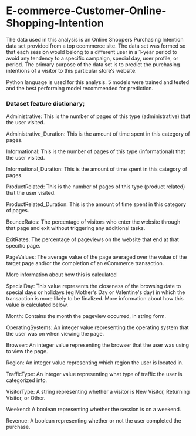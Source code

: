# E-commerce-Customer-Online-Shopping-Intention

The data used in this analysis is an Online Shoppers Purchasing Intention data set provided from a top ecommerce site. The data set was formed so that each session would belong to a different user in a 1-year period to avoid any tendency to a specific campaign, special day, user profile, or period.
The primary purpose of the data set is to predict the purchasing intentions of a visitor to this particular store’s website.

Python language is used for this analysis.
5 models were trained and tested and the best performing model recommended for prediction.

### Dataset feature dictionary;

Administrative: This is the number of pages of this type (administrative) that the user visited.

Administrative_Duration: This is the amount of time spent in this category of pages.

Informational: This is the number of pages of this type (informational) that the user visited.

Informational_Duration: This is the amount of time spent in this category of pages.

ProductRelated: This is the number of pages of this type (product related) that the user visited.

ProductRelated_Duration: This is the amount of time spent in this category of pages.

BounceRates: The percentage of visitors who enter the website through that page and exit without triggering any additional tasks.

ExitRates: The percentage of pageviews on the website that end at that specific page.

PageValues: The average value of the page averaged over the value of the target page and/or the completion of an eCommerce transaction.

More information about how this is calculated

SpecialDay: This value represents the closeness of the browsing date to special days or holidays (eg Mother's Day or Valentine's day) in which the transaction is more likely to be finalized. More information about how this value is calculated below.

Month: Contains the month the pageview occurred, in string form.

OperatingSystems: An integer value representing the operating system that the user was on when viewing the page.

Browser: An integer value representing the browser that the user was using to view the page.

Region: An integer value representing which region the user is located in.

TrafficType: An integer value representing what type of traffic the user is categorized into.

VisitorType: A string representing whether a visitor is New Visitor, Returning Visitor, or Other.

Weekend: A boolean representing whether the session is on a weekend.

Revenue: A boolean representing whether or not the user completed the purchase.


